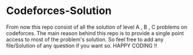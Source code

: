 # Codeforces-Solution
From now this repo consist of all the solution of level A , B , C problems on codeforces.
The main reason behind this repo is to provide a single point access to most of the problem's solution.
So feel free to add any file/Solution of any question if you want so.
HAPPY CODING !!

